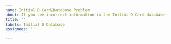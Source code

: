 ```yaml
---
name: Initial D Card/Database Problem
about: If you see incorrect information in the Initial D Card database, use this.
title: ''
labels: Initial D Database
assignees: ''

---
```



